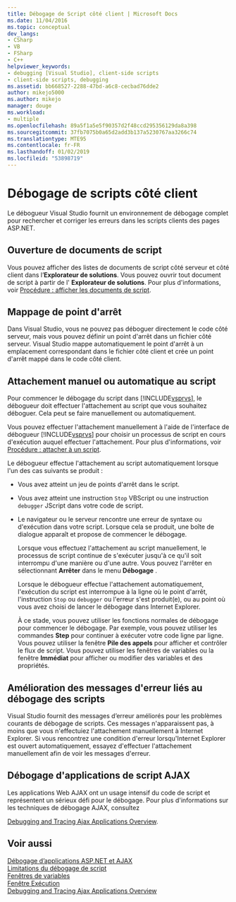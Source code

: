 ```yaml
---
title: Débogage de Script côté client | Microsoft Docs
ms.date: 11/04/2016
ms.topic: conceptual
dev_langs:
- CSharp
- VB
- FSharp
- C++
helpviewer_keywords:
- debugging [Visual Studio], client-side scripts
- client-side scripts, debugging
ms.assetid: bb668527-2288-47bd-a6c8-cecbad76dde2
author: mikejo5000
ms.author: mikejo
manager: douge
ms.workload:
- multiple
ms.openlocfilehash: 89a5f1a5e5f90357d2f48ccd295356129da8a398
ms.sourcegitcommit: 37fb7075b0a65d2add3b137a5230767aa3266c74
ms.translationtype: MTE95
ms.contentlocale: fr-FR
ms.lasthandoff: 01/02/2019
ms.locfileid: "53898719"
---
```

# <a name="client-side-script-debugging"></a>Débogage de scripts côté client
Le débogueur Visual Studio fournit un environnement de débogage complet pour rechercher et corriger les erreurs dans les scripts clients des pages ASP.NET.  
  
## <a name="opening-script-documents"></a>Ouverture de documents de script  
Vous pouvez afficher des listes de documents de script côté serveur et côté client dans l’**Explorateur de solutions**. Vous pouvez ouvrir tout document de script à partir de l' **Explorateur de solutions**. Pour plus d'informations, voir [Procédure : afficher les documents de script](../debugger/how-to-view-script-documents.md).  
  
## <a name="breakpoint-mapping"></a>Mappage de point d'arrêt  
 Dans Visual Studio, vous ne pouvez pas déboguer directement le code côté serveur, mais vous pouvez définir un point d'arrêt dans un fichier côté serveur. Visual Studio mappe automatiquement le point d'arrêt à un emplacement correspondant dans le fichier côté client et crée un point d'arrêt mappé dans le code côté client.  
  
## <a name="manually-or-automatically-attaching-to-script"></a>Attachement manuel ou automatique au script  
 Pour commencer le débogage du script dans [!INCLUDE[vsprvs](../code-quality/includes/vsprvs_md.md)], le débogueur doit effectuer l'attachement au script que vous souhaitez déboguer. Cela peut se faire manuellement ou automatiquement.  
  
 Vous pouvez effectuer l'attachement manuellement à l'aide de l'interface de débogueur [!INCLUDE[vsprvs](../code-quality/includes/vsprvs_md.md)] pour choisir un processus de script en cours d'exécution auquel effectuer l'attachement. Pour plus d'informations, voir [Procédure : attacher à un script](../debugger/how-to-attach-to-script.md).  
  
 Le débogueur effectue l'attachement au script automatiquement lorsque l'un des cas suivants se produit :  
  
- Vous avez atteint un jeu de points d'arrêt dans le script.  
  
- Vous avez atteint une instruction `Stop` VBScript ou une instruction `debugger` JScript dans votre code de script.  
  
- Le navigateur ou le serveur rencontre une erreur de syntaxe ou d'exécution dans votre script. Lorsque cela se produit, une boîte de dialogue apparaît et propose de commencer le débogage.  
  
  Lorsque vous effectuez l'attachement au script manuellement, le processus de script continue de s'exécuter jusqu'à ce qu'il soit interrompu d'une manière ou d'une autre. Vous pouvez l'arrêter en sélectionnant **Arrêter** dans le menu **Débogage** .  
  
  Lorsque le débogueur effectue l'attachement automatiquement, l'exécution du script est interrompue à la ligne où le point d'arrêt, l'instruction `Stop` ou `debugger` ou l'erreur s'est produit(e), ou au point où vous avez choisi de lancer le débogage dans Internet Explorer.  
  
  À ce stade, vous pouvez utiliser les fonctions normales de débogage pour commencer le débogage. Par exemple, vous pouvez utiliser les commandes **Step** pour continuer à exécuter votre code ligne par ligne. Vous pouvez utiliser la fenêtre **Pile des appels** pour afficher et contrôler le flux de script. Vous pouvez utiliser les fenêtres de variables ou la fenêtre **Immédiat** pour afficher ou modifier des variables et des propriétés.  
  
## <a name="enhanced-error-messages-for-script-debugging"></a>Amélioration des messages d'erreur liés au débogage des scripts  
 Visual Studio fournit des messages d’erreur améliorés pour les problèmes courants de débogage de scripts. Ces messages n'apparaissent pas, à moins que vous n'effectuiez l'attachement manuellement à Internet Explorer. Si vous rencontrez une condition d'erreur lorsqu'Internet Explorer est ouvert automatiquement, essayez d'effectuer l'attachement manuellement afin de voir les messages d'erreur.  
  
## <a name="debugging-ajax-script-applications"></a>Débogage d'applications de script AJAX  
 Les applications Web AJAX ont un usage intensif du code de script et représentent un sérieux défi pour le débogage. Pour plus d'informations sur les techniques de débogage AJAX, consultez  
  
 [Debugging and Tracing Ajax Applications Overview](https://msdn.microsoft.com/Library/92684ea0-7bb4-4a34-9203-3aa6394ce375).  
  
## <a name="see-also"></a>Voir aussi  
 [Débogage d’applications ASP.NET et AJAX](/visualstudio/debugger/how-to-enable-debugging-for-aspnet-applications)   
 [Limitations du débogage de script](../debugger/limitations-on-script-debugging.md)   
 [Fenêtres de variables](../debugger/debugger-windows.md)   
 [Fenêtre Exécution](../ide/reference/immediate-window.md)   
 [Debugging and Tracing Ajax Applications Overview](https://msdn.microsoft.com/Library/92684ea0-7bb4-4a34-9203-3aa6394ce375)
